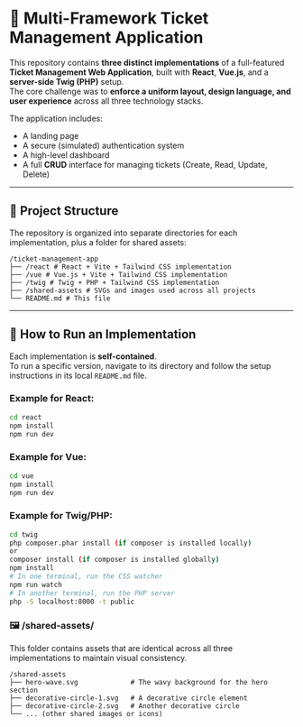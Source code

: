 # 🧩 Multi-Framework Ticket Management Application

This repository contains **three distinct implementations** of a full-featured **Ticket Management Web Application**, built with **React**, **Vue.js**, and a **server-side Twig (PHP)** setup.  
The core challenge was to **enforce a uniform layout, design language, and user experience** across all three technology stacks.

The application includes:

- A landing page
- A secure (simulated) authentication system
- A high-level dashboard
- A full **CRUD** interface for managing tickets (Create, Read, Update, Delete)

---

## 📁 Project Structure

The repository is organized into separate directories for each implementation, plus a folder for shared assets:

```arduino
/ticket-management-app
├── /react # React + Vite + Tailwind CSS implementation
├── /vue # Vue.js + Vite + Tailwind CSS implementation
├── /twig # Twig + PHP + Tailwind CSS implementation
├── /shared-assets # SVGs and images used across all projects
└── README.md # This file
```

---

## 🚀 How to Run an Implementation

Each implementation is **self-contained**.  
To run a specific version, navigate to its directory and follow the setup instructions in its local `README.md` file.

### Example for React:

```bash
cd react
npm install
npm run dev
```

### Example for Vue:

```bash
cd vue
npm install
npm run dev
```

### Example for Twig/PHP:

```bash
cd twig
php composer.phar install (if composer is installed locally)
or
composer install (if composer is installed globally)
npm install
# In one terminal, run the CSS watcher
npm run watch
# In another terminal, run the PHP server
php -S localhost:8000 -t public
```

### 🖼️ /shared-assets/

This folder contains assets that are identical across all three implementations to maintain visual consistency.

```arduino
/shared-assets
├── hero-wave.svg             # The wavy background for the hero section
├── decorative-circle-1.svg   # A decorative circle element
├── decorative-circle-2.svg   # Another decorative circle
└── ... (other shared images or icons)
```
